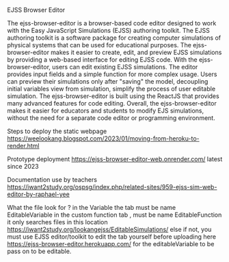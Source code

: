 EJSS Browser Editor

The ejss-browser-editor is a browser-based code editor designed to work with the Easy JavaScript Simulations (EJSS) authoring toolkit. The EJSS authoring toolkit is a software package for creating computer simulations of physical systems that can be used for educational purposes. The ejss-browser-editor makes it easier to create, edit, and preview EJSS simulations by providing a web-based interface for editing EJSS code.
With the ejss-browser-editor, users can edit existing EJSS simulations. The editor provides input fields and a simple function for more complex usage. Users can preview their simulations only after "saving" the model, decoupling initial variables view from simulation, simplify the process of user editable simulation.
The ejss-browser-editor is built using the ReactJS that provides many advanced features for code editing.
Overall, the ejss-browser-editor makes it easier for educators and students to modify EJS simulations, without the need for a separate code editor or programming environment.

Steps to deploy the static webpage
https://weelookang.blogspot.com/2023/01/moving-from-heroku-to-render.html


Prototype deployment
https://ejss-browser-editor-web.onrender.com/ latest since 2023


Documentation use by teachers
https://iwant2study.org/ospsg/index.php/related-sites/959-ejss-sim-web-editor-by-raphael-yee


What the file look for ?
in the Variable the tab must be name EditableVariable
in the custom function tab , must be name EditableFunction
it only searches files in this location https://iwant2study.org/lookangejss/EditableSimulations/
else if not, you must use EJSS editor/toolkit to edit the tab yourself before uploading here https://ejss-browser-editor.herokuapp.com/ for the editableVariable to be pass on to be editable.

